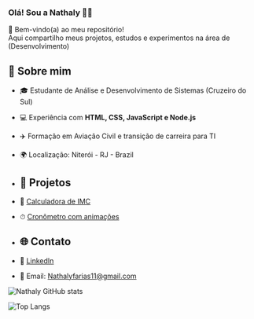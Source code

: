 ### Olá! Sou a Nathaly 🖐🏼 
🚀 Bem-vindo(a) ao meu repositório!  
Aqui compartilho meus projetos, estudos e experimentos na área de (Desenvolvimento)

## 📌 Sobre mim
- 🎓 Estudante de Análise e Desenvolvimento de Sistemas (Cruzeiro do Sul)  
- 💻 Experiência com **HTML, CSS, JavaScript e Node.js**  
- ✈️ Formação em Aviação Civil e transição de carreira para TI  
- 🌍 Localização: Niterói - RJ - Brazil

- ## 📂 Projetos
- 🧮 [Calculadora de IMC](./projetos/calculadora-imc)  
- ⏱ [Cronômetro com animações](./projetos/cronometro)

- ## 🌐 Contato
- 💼 [LinkedIn](https://www.linkedin.com/in/nathaly-farias-981b13309/)
- 📧 Email: Nathalyfarias11@gmail.com

![Nathaly GitHub stats](https://github-readme-stats.vercel.app/api?username=nathalyfarias&show_icons=true&theme=radical)


![Top Langs](https://github-readme-stats.vercel.app/api/top-langs/?username=anuraghazra&hide_progress=true)
